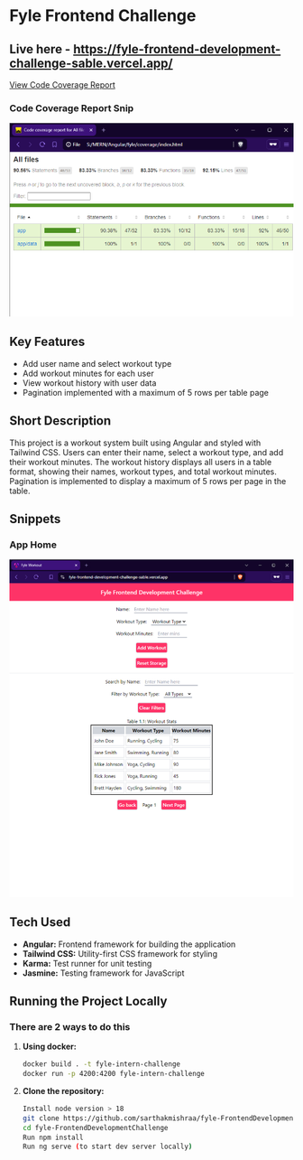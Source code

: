# Fyle Frontend Challenge

## Live here - https://fyle-frontend-development-challenge-sable.vercel.app/

[View Code Coverage Report](./coverage/index.html)

<h3>Code Coverage Report Snip</h3>
<img src="./media/fyle_code_coverage.png" width="600" />

## Key Features
- Add user name and select workout type
- Add workout minutes for each user
- View workout history with user data
- Pagination implemented with a maximum of 5 rows per table page

## Short Description
This project is a workout system built using Angular and styled with Tailwind CSS. Users can enter their name, select a workout type, and add their workout minutes. The workout history displays all users in a table format, showing their names, workout types, and total workout minutes. Pagination is implemented to display a maximum of 5 rows per page in the table.

## Snippets
<h3>App Home</h3>
<img src="./media/fyle_snip.png" width="600" />

## Tech Used
- **Angular:** Frontend framework for building the application
- **Tailwind CSS:** Utility-first CSS framework for styling
- **Karma:** Test runner for unit testing
- **Jasmine:** Testing framework for JavaScript

## Running the Project Locally

### There are 2 ways to do this

1. **Using docker:**
   ```bash
   docker build . -t fyle-intern-challenge
   docker run -p 4200:4200 fyle-intern-challenge
2. **Clone the repository:**
   ```bash
   Install node version > 18
   git clone https://github.com/sarthakmishraa/fyle-FrontendDevelopmentChallenge.git
   cd fyle-FrontendDevelopmentChallenge
   Run npm install
   Run ng serve (to start dev server locally)